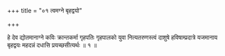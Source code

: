 +++
title = "०१ त्वमग्ने बृहद्वयो"

+++

हे देव द्योतमानाग्ने कविः क्रान्तकर्मा गृहपतिः गृहपालको युवा नित्यतरुणस्त्वं दाशुषे हविषाम्प्रदात्रे यजमानाय बृहद्वयः महदन्नं दधासि प्रयच्छसीत्यर्थः ॥ १ ॥